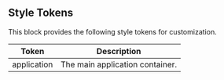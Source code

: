 ## Style Tokens

This block provides the following style tokens for customization.

| **Token**   | **Description**                 |
| ----------- | ------------------------------- |
| application | The main application container. |
